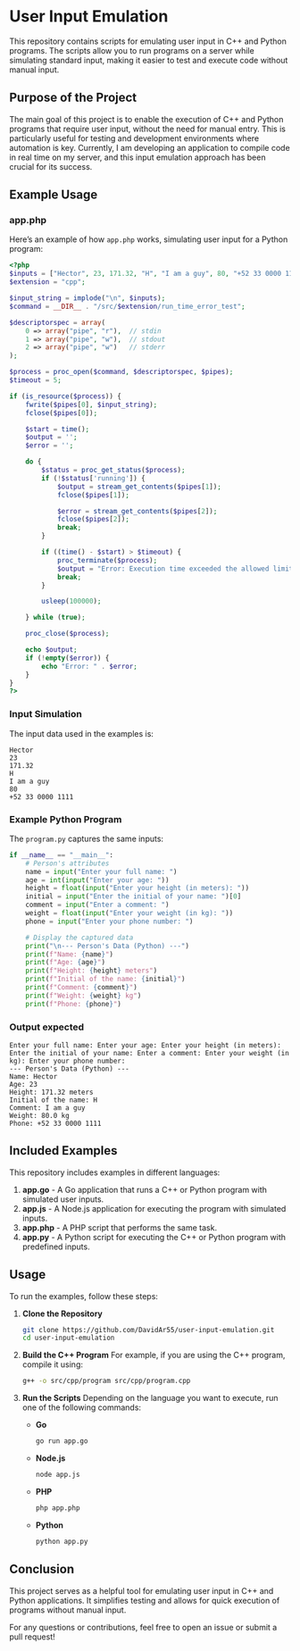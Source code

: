 # User Input Emulation

This repository contains scripts for emulating user input in C++ and Python programs. The scripts allow you to run programs on a server while simulating standard input, making it easier to test and execute code without manual input.

## Purpose of the Project

The main goal of this project is to enable the execution of C++ and Python programs that require user input, without the need for manual entry. This is particularly useful for testing and development environments where automation is key. Currently, I am developing an application to compile code in real time on my server, and this input emulation approach has been crucial for its success.

## Example Usage

### app.php

Here’s an example of how `app.php` works, simulating user input for a Python program:

```php
<?php
$inputs = ["Hector", 23, 171.32, "H", "I am a guy", 80, "+52 33 0000 1111"];
$extension = "cpp";

$input_string = implode("\n", $inputs);
$command = __DIR__ . "/src/$extension/run_time_error_test";

$descriptorspec = array(
    0 => array("pipe", "r"),  // stdin
    1 => array("pipe", "w"),  // stdout
    2 => array("pipe", "w")   // stderr
);

$process = proc_open($command, $descriptorspec, $pipes);
$timeout = 5;

if (is_resource($process)) {
    fwrite($pipes[0], $input_string);
    fclose($pipes[0]);

    $start = time();
    $output = '';
    $error = '';

    do {
        $status = proc_get_status($process);
        if (!$status['running']) {
            $output = stream_get_contents($pipes[1]);
            fclose($pipes[1]);

            $error = stream_get_contents($pipes[2]);
            fclose($pipes[2]);
            break;
        }

        if ((time() - $start) > $timeout) {
            proc_terminate($process);
            $output = "Error: Execution time exceeded the allowed limit of $timeout seconds.";
            break;
        }

        usleep(100000);

    } while (true);

    proc_close($process);

    echo $output;
    if (!empty($error)) {
        echo "Error: " . $error;
    }
}
?>
```

### Input Simulation

The input data used in the examples is:

```plaintext
Hector
23
171.32
H
I am a guy
80
+52 33 0000 1111
```

### Example Python Program

The `program.py` captures the same inputs:

```python
if __name__ == "__main__":
    # Person's attributes
    name = input("Enter your full name: ")
    age = int(input("Enter your age: "))
    height = float(input("Enter your height (in meters): "))
    initial = input("Enter the initial of your name: ")[0]
    comment = input("Enter a comment: ")
    weight = float(input("Enter your weight (in kg): "))
    phone = input("Enter your phone number: ")

    # Display the captured data
    print("\n--- Person's Data (Python) ---")
    print(f"Name: {name}")
    print(f"Age: {age}")
    print(f"Height: {height} meters")
    print(f"Initial of the name: {initial}")
    print(f"Comment: {comment}")
    print(f"Weight: {weight} kg")
    print(f"Phone: {phone}")
```

### Output expected

```plaintext
Enter your full name: Enter your age: Enter your height (in meters): Enter the initial of your name: Enter a comment: Enter your weight (in kg): Enter your phone number: 
--- Person's Data (Python) ---
Name: Hector
Age: 23
Height: 171.32 meters
Initial of the name: H
Comment: I am a guy
Weight: 80.0 kg
Phone: +52 33 0000 1111
```

## Included Examples

This repository includes examples in different languages:

1. **app.go** - A Go application that runs a C++ or Python program with simulated user inputs.
2. **app.js** - A Node.js application for executing the program with simulated inputs.
3. **app.php** - A PHP script that performs the same task.
4. **app.py** - A Python script for executing the C++ or Python program with predefined inputs.

## Usage

To run the examples, follow these steps:

1. **Clone the Repository**
   ```bash
   git clone https://github.com/DavidAr55/user-input-emulation.git
   cd user-input-emulation
   ```

2. **Build the C++ Program**
   For example, if you are using the C++ program, compile it using:
   ```bash
   g++ -o src/cpp/program src/cpp/program.cpp
   ```

3. **Run the Scripts**
   Depending on the language you want to execute, run one of the following commands:

   - **Go**
     ```bash
     go run app.go
     ```

   - **Node.js**
     ```bash
     node app.js
     ```

   - **PHP**
     ```bash
     php app.php
     ```

   - **Python**
     ```bash
     python app.py
     ```

## Conclusion

This project serves as a helpful tool for emulating user input in C++ and Python applications. It simplifies testing and allows for quick execution of programs without manual input.

For any questions or contributions, feel free to open an issue or submit a pull request!
